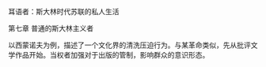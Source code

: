 耳语者：斯大林时代苏联的私人生活



第七章 普通的斯大林主义者



以西蒙诺夫为例，描述了一个文化界的清洗压迫行为。与某革命类似，先从批评文学作品开始。当权者加强对于出版的管制，影响群众的意识形态。



